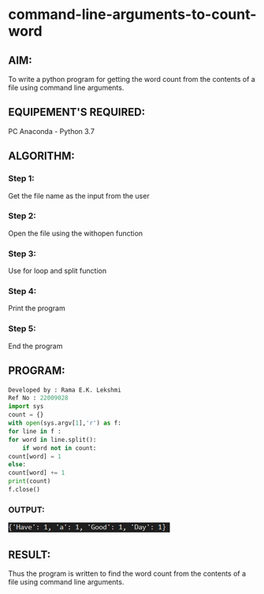 # command-line-arguments-to-count-word
## AIM:
To write a python program for getting the word count from the contents of a file using command line arguments.
## EQUIPEMENT'S REQUIRED: 
PC
Anaconda - Python 3.7
## ALGORITHM: 
### Step 1:
Get the file name as the input from the user
### Step 2: 
Open the file using the withopen function
### Step 3: 
Use for loop and split function
### Step 4:  
Print the program
### Step 5: 
End the program

## PROGRAM:
```python
Developed by : Rama E.K. Lekshmi
Ref No : 22009028
import sys
count = {}
with open(sys.argv[1],'r') as f:
for line in f :
for word in line.split():
    if word not in count:
count[word] = 1
else:
count[word] += 1
print(count)
f.close()
```

### OUTPUT:

![](bot.jpeg)

## RESULT:
Thus the program is written to find the word count from the contents of a file using command line arguments.
